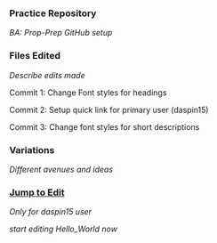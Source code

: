 ### Practice Repository
*BA: Prop-Prep GitHub setup*

### Files Edited 
*Describe edits made*

Commit 1: Change Font styles for headings

Commit 2: Setup quick link for primary user (daspin15)

Commit 3: Change font styles for short descriptions

### Variations
*Different avenues and ideas*

### [Jump to Edit](https://github.com/daspin15/Hello_World/edit/master/README.md)

*Only for daspin15 user*

*start editing Hello_World now*

